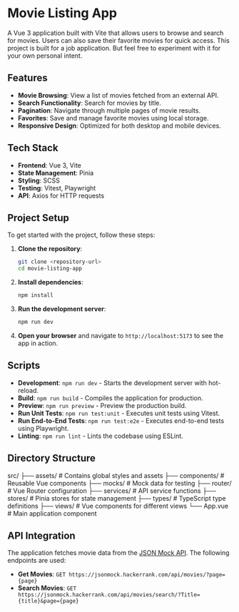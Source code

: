 # Movie Listing App

A Vue 3 application built with Vite that allows users to browse and search for movies. Users can also save their favorite movies for quick access. This project is built for a job application. But feel free to experiment with it for your own personal intent.

## Features

- **Movie Browsing**: View a list of movies fetched from an external API.
- **Search Functionality**: Search for movies by title.
- **Pagination**: Navigate through multiple pages of movie results.
- **Favorites**: Save and manage favorite movies using local storage.
- **Responsive Design**: Optimized for both desktop and mobile devices.

## Tech Stack

- **Frontend**: Vue 3, Vite
- **State Management**: Pinia
- **Styling**: SCSS
- **Testing**: Vitest, Playwright
- **API**: Axios for HTTP requests

## Project Setup

To get started with the project, follow these steps:

1. **Clone the repository**:
   ```sh
   git clone <repository-url>
   cd movie-listing-app
   ```

2. **Install dependencies**:
   ```sh
   npm install
   ```

3. **Run the development server**:
   ```sh
   npm run dev
   ```

4. **Open your browser** and navigate to `http://localhost:5173` to see the app in action.

## Scripts

- **Development**: `npm run dev` - Starts the development server with hot-reload.
- **Build**: `npm run build` - Compiles the application for production.
- **Preview**: `npm run preview` - Preview the production build.
- **Run Unit Tests**: `npm run test:unit` - Executes unit tests using Vitest.
- **Run End-to-End Tests**: `npm run test:e2e` - Executes end-to-end tests using Playwright.
- **Linting**: `npm run lint` - Lints the codebase using ESLint.

## Directory Structure
src/
├── assets/ # Contains global styles and assets
├── components/ # Reusable Vue components
├── mocks/ # Mock data for testing
├── router/ # Vue Router configuration
├── services/ # API service functions
├── stores/ # Pinia stores for state management
├── types/ # TypeScript type definitions
├── views/ # Vue components for different views
└── App.vue # Main application component


## API Integration

The application fetches movie data from the [JSON Mock API](https://jsonmock.hackerrank.com/api/movies). The following endpoints are used:

- **Get Movies**: `GET https://jsonmock.hackerrank.com/api/movies/?page={page}`
- **Search Movies**: `GET https://jsonmock.hackerrank.com/api/movies/search/?Title={title}&page={page}`
